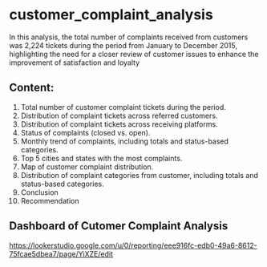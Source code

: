 # customer_complaint_analysis

In this analysis, the total number of complaints received from customers was 2,224 tickets during the period from January to December 2015, highlighting the need for a closer review of customer issues to enhance the improvement of  satisfaction and loyalty 

## Content:

1. Total number of customer complaint tickets during the period.
2. Distribution of complaint tickets across referred customers.
3. Distribution of complaint tickets across receiving platforms.
4. Status of complaints (closed vs. open).
5. Monthly trend of complaints, including totals and status-based categories.
6. Top 5 cities and states with the most complaints.
7. Map of customer complaint distribution.
8. Distribution of complaint categories from customer, including totals and status-based categories.
9. Conclusion
10. Recommendation

## Dashboard of Cutomer Complaint Analysis

https://lookerstudio.google.com/u/0/reporting/eee916fc-edb0-49a6-8612-75fcae5dbea7/page/YiXZE/edit 


